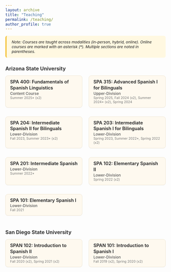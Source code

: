 ```yaml
---
layout: archive
title: "Teaching"
permalink: /teaching/
author_profile: true
---
```


<style>
.teaching-note {
  background-color: #fff8e1;
  padding: 12px 16px;
  border-left: 4px solid #f4c542;
  margin-bottom: 24px;
  font-size: 0.75rem; /* smaller */
  border-radius: 6px;
}

.teaching-course {
  background-color: #fef9ef;
  border: 1px solid #f0e6d2;
  border-radius: 8px;
  padding: 10px 14px;
  margin-bottom: 14px;
  box-shadow: 0 1px 2px rgba(0,0,0,0.04);
}

.teaching-course strong {
  font-size: 0.9rem; /* smaller course title */
  font-weight: 600;
  line-height: 1.3;
  color: #222;
}

.teaching-level {
  font-weight: 500;
  font-size: 0.75rem; /* smaller */
  color: #555;
  margin-top: 3px;
}

.teaching-term {
  font-size: 0.65rem; /* smaller detail text */
  color: #777;
  margin-top: 1px;
}

h2 {
  font-size: 1rem; /* smaller university headings */
  font-weight: 700;
  margin-top: 24px;
  margin-bottom: 12px;
  color: #333;
}

.university-courses {
  display: grid;
  grid-template-columns: repeat(2, 1fr);
  gap: 14px 20px;
  margin-bottom: 28px;
}

@media (max-width: 700px) {
  .university-courses {
    grid-template-columns: 1fr;
  }
}
</style>


<div class="teaching-note">
  <em>Note: Courses are taught across modalities (in-person, hybrid, online). Online courses are marked with an asterisk (*). Multiple sections are noted in parentheses.</em>
</div>

<h2>Arizona State University</h2>
<div class="university-courses">
  <div class="teaching-course">
    <strong>SPA 400: Fundamentals of Spanish Linguistics</strong><br>
    <span class="teaching-level">Content Course</span><br>
    <span class="teaching-term">Summer 2025* (x2)</span>
  </div>
  <div class="teaching-course">
    <strong>SPA 315: Advanced Spanish I for Bilinguals</strong><br>
    <span class="teaching-level">Upper-Division</span><br>
    <span class="teaching-term">Spring 2025, Fall 2024 (x2), Summer 2024* (x2), Spring 2024</span>
  </div>
  <div class="teaching-course">
    <strong>SPA 204: Intermediate Spanish II for Bilinguals</strong><br>
    <span class="teaching-level">Lower-Division</span><br>
    <span class="teaching-term">Fall 2023, Summer 2023* (x2)</span>
  </div>
  <div class="teaching-course">
    <strong>SPA 203: Intermediate Spanish I for Bilinguals</strong><br>
    <span class="teaching-level">Lower-Division</span><br>
    <span class="teaching-term">Spring 2023, Summer 2022*, Spring 2022 (x2)</span>
  </div>
  <div class="teaching-course">
    <strong>SPA 201: Intermediate Spanish</strong><br>
    <span class="teaching-level">Lower-Division</span><br>
    <span class="teaching-term">Summer 2022*</span>
  </div>
  <div class="teaching-course">
    <strong>SPA 102: Elementary Spanish II</strong><br>
    <span class="teaching-level">Lower-Division</span><br>
    <span class="teaching-term">Spring 2022 (x2)</span>
  </div>
  <div class="teaching-course">
    <strong>SPA 101: Elementary Spanish I</strong><br>
    <span class="teaching-level">Lower-Division</span><br>
    <span class="teaching-term">Fall 2021</span>
  </div>
</div>

<h2>San Diego State University</h2>
<div class="university-courses">
  <div class="teaching-course">
    <strong>SPAN 102: Introduction to Spanish II</strong><br>
    <span class="teaching-level">Lower-Division</span><br>
    <span class="teaching-term">Fall 2020 (x2), Spring 2021 (x2)</span>
  </div>
  <div class="teaching-course">
    <strong>SPAN 101: Introduction to Spanish I</strong><br>
    <span class="teaching-level">Lower-Division</span><br>
    <span class="teaching-term">Fall 2019 (x2), Spring 2020 (x2)</span>
  </div>
</div>

